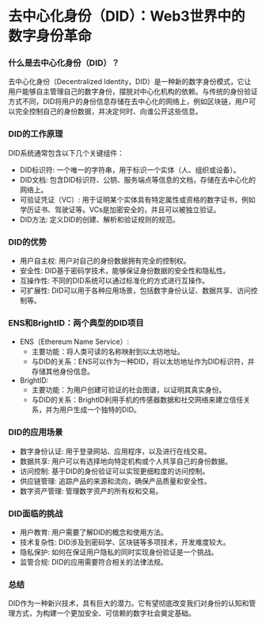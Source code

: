 # 去中心化身份（DID）：Web3世界中的数字身份革命
### 什么是去中心化身份（DID）？  
去中心化身份（Decentralized Identity，DID）是一种新的数字身份模式，它让用户能够自主管理自己的数字身份，摆脱对中心化机构的依赖。与传统的身份验证方式不同，DID将用户的身份信息存储在去中心化的网络上，例如区块链，用户可以完全控制自己的身份数据，并决定何时、向谁公开这些信息。

### DID的工作原理
DID系统通常包含以下几个关键组件：

+ DID标识符: 一个唯一的字符串，用于标识一个实体（人、组织或设备）。
+ DID文档: 包含DID标识符、公钥、服务端点等信息的文档，存储在去中心化的网络上。
+ 可验证凭证（VC）: 用于证明某个实体具有特定属性或资格的数字证书，例如学历证书、驾驶证等。VCs是加密安全的，并且可以被独立验证。
+ DID方法: 定义DID的创建、解析和验证规则的规范。

### DID的优势
+ 用户自主权: 用户对自己的身份数据拥有完全的控制权。
+ 安全性: DID基于密码学技术，能够保证身份数据的安全性和隐私性。
+ 互操作性: 不同的DID系统可以通过标准化的方式进行互操作。
+ 可扩展性: DID可以用于各种应用场景，包括数字身份认证、数据共享、访问控制等。

### ENS和BrightID：两个典型的DID项目
+ ENS（Ethereum Name Service）:
    + 主要功能：将人类可读的名称映射到以太坊地址。
    + 与DID的关系：ENS可以作为一种DID，将以太坊地址作为DID标识符，并存储其他身份信息。
+ BrightID:
    + 主要功能：为用户创建可验证的社会图谱，以证明其真实身份。
    + 与DID的关系：BrightID利用手机的传感器数据和社交网络来建立信任关系，并为用户生成一个独特的DID。
### DID的应用场景
+ 数字身份认证: 用于登录网站、应用程序，以及进行在线交易。
+ 数据共享: 用户可以有选择地向特定机构或个人共享自己的身份数据。
+ 访问控制: 基于DID的身份验证可以实现更细粒度的访问控制。
+ 供应链管理: 追踪产品的来源和流向，确保产品质量和安全性。
+ 数字资产管理: 管理数字资产的所有权和交易。

### DID面临的挑战
+ 用户教育: 用户需要了解DID的概念和使用方法。
+ 技术复杂性: DID涉及到密码学、区块链等多项技术，开发难度较大。
+ 隐私保护: 如何在保证用户隐私的同时实现身份验证是一个挑战。
+ 监管合规: DID的应用需要符合相关的法律法规。

### 总结
DID作为一种新兴技术，具有巨大的潜力。它有望彻底改变我们对身份的认知和管理方式，为构建一个更加安全、可信赖的数字社会奠定基础。